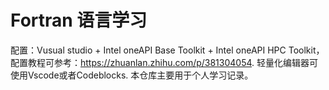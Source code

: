 # Fortran 语言学习
配置：Vusual studio + Intel oneAPI Base Toolkit + Intel oneAPI HPC Toolkit，配置教程可参考：https://zhuanlan.zhihu.com/p/381304054.
轻量化编辑器可使用Vscode或者Codeblocks.
本仓库主要用于个人学习记录。
